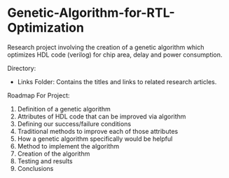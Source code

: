 # Genetic-Algorithm-for-RTL-Optimization

Research project involving the creation of a genetic algorithm which optimizes HDL code (verilog) for chip area, delay and power consumption.

Directory:

- Links Folder: Contains the titles and links to related research articles.


Roadmap For Project:
1. Definition of a genetic algorithm
2. Attributes of HDL code that can be improved via algorithm
3. Defining our success/failure conditions
4. Traditional methods to improve each of those attributes
5. How a genetic algorithm specifically would be helpful
6. Method to implement the algorithm
7. Creation of the algorithm
8. Testing and results
9. Conclusions
